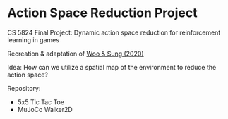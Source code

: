 # Action Space Reduction Project
CS 5824 Final Project: Dynamic action space reduction for reinforcement learning in games

Recreation & adaptation of [Woo & Sung (2020)](http://jips-k.org/full-text/489)

Idea: How can we utilize a spatial map of the environment to reduce the action space?

Repository:
- 5x5 Tic Tac Toe
- MuJoCo Walker2D